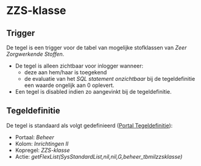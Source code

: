 # ZZS-klasse

## Trigger

De tegel is een trigger voor de tabel van mogelijke stofklassen van *Zeer Zorgwerkende Stoffen*.

- De tegel is alleen zichtbaar voor inlogger wanneer:
  - deze aan hem/haar is toegekend
  - de evaluatie van het *SQL statement onzichtbaar* bij de tegeldefinitie een waarde ongelijk aan 0 oplevert.
- Een tegel is disabled indien zo aangevinkt bij de tegeldefinitie.

## Tegeldefinitie

De tegel is standaard als volgt gedefinieerd ([Portal Tegeldefinitie](/docs/instellen_inrichten/portaldefinitie/portal_tegel.md)):

- Portaal: *Beheer*
- Kolom: *Inrichtingen II*
- Kopregel: *ZZS-klasse*
- Actie: *getFlexList(SysStandardList,nil,nil,G,beheer_tbmilzzsklasse)*
